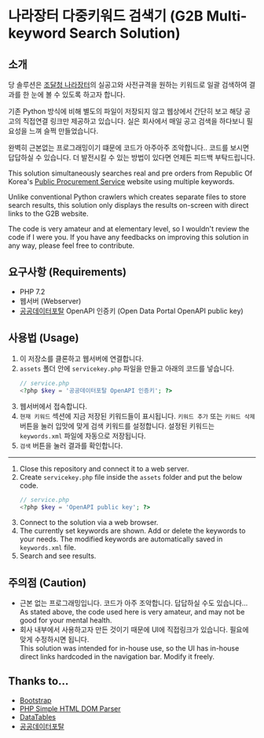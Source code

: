 # 나라장터 다중키워드 검색기 (G2B Multi-keyword Search Solution)
## 소개
당 솔루션은 [조달청 나라장터](https://www.g2b.go.kr)의 실공고와 사전규격을 원하는 키워드로 일괄 검색하여 결과를 한 눈에 볼 수 있도록 하고자 합니다.

기존 Python 방식에 비해 별도의 파일이 저장되지 않고 웹상에서 간단히 보고 해당 공고의 직접연결 링크만 제공하고 있습니다. 실은 회사에서 매일 공고 검색을 하다보니 필요성을 느껴 슬쩍 만들었습니다.

완벽히 근본없는 프로그래밍이기 떄문에 코드가 아주아주 조악합니다.. 코드를 보시면 답답하실 수 있습니다. 더 발전시킬 수 있는 방법이 있다면 언제든 피드백 부탁드립니다.

This solution simultaneously searches real and pre orders from Republic Of Korea's [Public Procurement Service](https://www.g2b.go.kr) website using multiple keywords.

Unlike conventional Python crawlers which creates separate files to store search results, this solution only displays the results on-screen with direct links to the G2B website.

The code is very amateur and at elementary level, so I wouldn't review the code if I were you. If you have any feedbacks on improving this solution in any way, please feel free to contribute.

## 요구사항 (Requirements)
* PHP 7.2
* 웹서버 (Webserver)
* [공공데이터포탈](https://www.data.go.kr/) OpenAPI 인증키 (Open Data Portal OpenAPI public key)

## 사용법 (Usage)
1. 이 저장소를 클론하고 웹서버에 연결합니다.
2. `assets` 폴더 안에 `servicekey.php` 파일을 만들고 아래의 코드를 넣습니다.
    ```php
    // service.php
    <?php $key = '공공데이터포탈 OpenAPI 인증키'; ?>
    ```
3. 웹서버에서 접속합니다.
4. `현재 키워드` 섹션에 지금 저장된 키워드들이 표시됩니다. `키워드 추가` 또는 `키워드 삭제` 버튼을 눌러 입맛에 맞게 검색 키워드를 설정합니다. 설정된 키워드는 `keywords.xml` 파일에 자동으로 저장됩니다.
5. `검색` 버튼을 눌러 결과를 확인합니다.

---

1. Close this repository and connect it to a web server.
2. Create `servicekey.php` file inside the `assets` folder and put the below code.
    ```php
    // service.php
    <?php $key = 'OpenAPI public key'; ?>
    ```
3. Connect to the solution via a web browser.
4. The currently set keywords are shown. Add or delete the keywords to your needs. The modified keywords are automatically saved in `keywords.xml` file.
5. Search and see results.

## 주의점 (Caution)
* 근본 없는 프로그래밍입니다. 코드가 아주 조악합니다. 답답하실 수도 있습니다... \
As stated above, the code used here is very amateur, and may not be good for your mental health.
* 회사 내부에서 사용하고자 만든 것이기 때문에 UI에 직접링크가 있습니다. 필요에 맞게 수정하시면 됩니다. \
This solution was intended for in-house use, so the UI has in-house direct links hardcoded in the navigation bar. Modify it freely.


## Thanks to...
* [Bootstrap](https://getbootstrap.com/)
* [PHP Simple HTML DOM Parser](https://simplehtmldom.sourceforge.io/)
* [DataTables](https://datatables.net/)
* [공공데이터포탈](https://www.data.go.kr)

